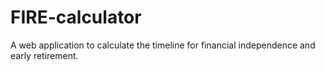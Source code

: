 # FIRE-calculator
A web application to calculate the timeline for financial independence and early retirement.
